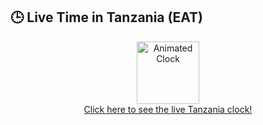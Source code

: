 ## 🕒 Live Time in Tanzania (EAT)

<p align="center">
  <a href="https://Kingbryden.github.io/live-clock/" target="_blank" rel="noopener noreferrer">
    <img src="https://media.giphy.com/media/l4FGuhL4U2WyjdkaY/giphy.gif" alt="Animated Clock" width="100"/>
    <br/>
    Click here to see the live Tanzania clock!
  </a>
</p>
